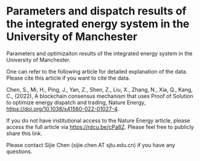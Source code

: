 # Parameters and dispatch results of the integrated energy system in the University of Manchester
Parameters and optimizaiton results of the integrated energy system in the University of Manchester.

One can refer to the following article for detailed explanation of the data. Please cite this article if you want to cite the data.

Chen, S., Mi, H., Ping, J., Yan, Z., Shen, Z., Liu, X., Zhang, N., Xia, Q., Kang, C., (2022), A blockchain consensus mechanism that uses Proof of Solution to optimize energy dispatch and trading, Nature Energy, https://doi.org/10.1038/s41560-022-01027-4.

If you do not have institutional access to the Nature Energy article, please access the full article via https://rdcu.be/cPa8Z. Please feel free to publicly share this link.

Please contact Sijie Chen (sijie.chen AT sjtu.edu.cn) if you have any questions. 

